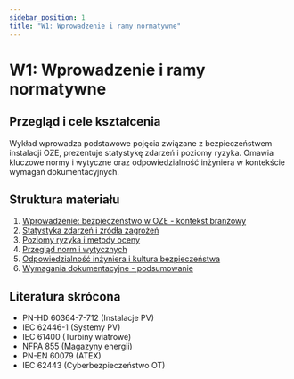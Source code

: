 ```yaml
---
sidebar_position: 1
title: "W1: Wprowadzenie i ramy normatywne"
---
```


# W1: Wprowadzenie i ramy normatywne

## Przegląd i cele kształcenia

Wykład wprowadza podstawowe pojęcia związane z bezpieczeństwem instalacji OZE, prezentuje statystykę zdarzeń i poziomy ryzyka. Omawia kluczowe normy i wytyczne oraz odpowiedzialność inżyniera w kontekście wymagań dokumentacyjnych.

## Struktura materiału

1. [Wprowadzenie: bezpieczeństwo w OZE - kontekst branżowy](./01-wprowadzenie-kontekst-branzowy.mdx)
2. [Statystyka zdarzeń i źródła zagrożeń](./02-statystyka-zdarzen-zrodla-zagrozen.mdx)
3. [Poziomy ryzyka i metody oceny](./03-poziomy-ryzyka-metody-oceny.mdx)
4. [Przegląd norm i wytycznych](./04-normy-wytyczne-obowiazujace.mdx)
5. [Odpowiedzialność inżyniera i kultura bezpieczeństwa](./05-odpowiedzialnosc-inzyniera.mdx)
6. [Wymagania dokumentacyjne - podsumowanie](./06-wymagania-dokumentacyjne-podsumowanie.mdx)

## Literatura skrócona

- PN-HD 60364-7-712 (Instalacje PV)
- IEC 62446-1 (Systemy PV)
- IEC 61400 (Turbiny wiatrowe)
- NFPA 855 (Magazyny energii)
- PN-EN 60079 (ATEX)
- IEC 62443 (Cyberbezpieczeństwo OT)
